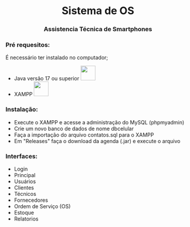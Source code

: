 <h1 align="center">Sistema de OS</h1>
<h3 align="center">Assistencia Técnica de Smartphones</h3>

### Pré requesitos:
É necessário ter instalado no computador;
* Java versão 17 ou superior  <a href="https://www.java.com/pt-BR/" > <img src="https://cdn.jsdelivr.net/gh/devicons/devicon/icons/java/java-original-wordmark.svg" width="40" height="40" />  </a>
* XAMPP  <a href="https://www.apachefriends.org/pt_br/index.html" > <img src="https://static-00.iconduck.com/assets.00/xampp-icon-508x512-hsh5ht6u.png" width="40" height="40" /> </a>

 ### Instalação:
* Execute o XAMPP e acesse a administração do MySQL (phpmyadmin)
* Crie um novo banco de dados de nome dbcelular
* Faça a importação do arquivo contatos.sql para o XAMPP
* Em "Releases" faça o download da agenda (.jar) e execute o arquivo
          
### Interfaces:
* Login
* Principal
* Usuários
* Clientes
* Técnicos
* Fornecedores
* Ordem de Serviço (OS)
* Estoque
* Relatorios
